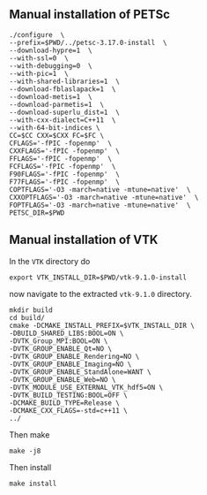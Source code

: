 
## Manual installation of PETSc
```shell
./configure  \
--prefix=$PWD/../petsc-3.17.0-install  \
--download-hypre=1  \
--with-ssl=0  \
--with-debugging=0  \
--with-pic=1  \
--with-shared-libraries=1  \
--download-fblaslapack=1  \
--download-metis=1  \
--download-parmetis=1  \
--download-superlu_dist=1  \
--with-cxx-dialect=C++11  \
--with-64-bit-indices \
CC=$CC CXX=$CXX FC=$FC \
CFLAGS='-fPIC -fopenmp'  \
CXXFLAGS='-fPIC -fopenmp'  \
FFLAGS='-fPIC -fopenmp'  \
FCFLAGS='-fPIC -fopenmp'  \
F90FLAGS='-fPIC -fopenmp'  \
F77FLAGS='-fPIC -fopenmp'  \
COPTFLAGS='-O3 -march=native -mtune=native'  \
CXXOPTFLAGS='-O3 -march=native -mtune=native'  \
FOPTFLAGS='-O3 -march=native -mtune=native'  \
PETSC_DIR=$PWD
```

## Manual installation of VTK
In the `VTK` directory do
```shell
export VTK_INSTALL_DIR=$PWD/vtk-9.1.0-install
```
now navigate to the extracted `vtk-9.1.0` directory.
```shell
mkdir build
cd build/
cmake -DCMAKE_INSTALL_PREFIX=$VTK_INSTALL_DIR \
-DBUILD_SHARED_LIBS:BOOL=ON \
-DVTK_Group_MPI:BOOL=ON \
-DVTK_GROUP_ENABLE_Qt=NO \
-DVTK_GROUP_ENABLE_Rendering=NO \
-DVTK_GROUP_ENABLE_Imaging=NO \
-DVTK_GROUP_ENABLE_StandAlone=WANT \
-DVTK_GROUP_ENABLE_Web=NO \
-DVTK_MODULE_USE_EXTERNAL_VTK_hdf5=ON \
-DVTK_BUILD_TESTING:BOOL=OFF \
-DCMAKE_BUILD_TYPE=Release \
-DCMAKE_CXX_FLAGS=-std=c++11 \
../
```
Then make
```shell
make -j8
```
Then install
```shell
make install
```

